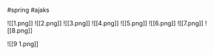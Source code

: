 
#spring 
#ajaks 



![[1.png]]
![[2.png]]
![[3.png]]
![[4.png]]
![[5.png]]
![[6.png]]
![[7.png]]
![[8.png]]

![[9 1.png]]